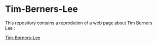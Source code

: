 # Tim-Berners-Lee

This repository contains a reprodution of a web page about Tim Berners Lee :


[Tim-Berners-Lee](https://anthosaxe.github.io)
